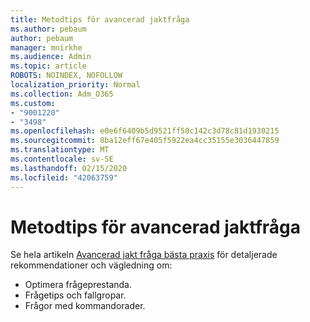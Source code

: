 ```yaml
---
title: Metodtips för avancerad jaktfråga
ms.author: pebaum
author: pebaum
manager: mnirkhe
ms.audience: Admin
ms.topic: article
ROBOTS: NOINDEX, NOFOLLOW
localization_priority: Normal
ms.collection: Adm_O365
ms.custom:
- "9001220"
- "3498"
ms.openlocfilehash: e0e6f6409b5d9521ff50c142c3d78c81d1930215
ms.sourcegitcommit: 8ba12eff67e405f5922ea4cc35155e3036447859
ms.translationtype: MT
ms.contentlocale: sv-SE
ms.lasthandoff: 02/15/2020
ms.locfileid: "42063759"
---
```

# <a name="advanced-hunting-query-best-practices"></a>Metodtips för avancerad jaktfråga

Se hela artikeln [Avancerad jakt fråga bästa praxis](https://docs.microsoft.com/en-us/windows/security/threat-protection/microsoft-defender-atp/advanced-hunting-best-practices#optimize-query-performance) för detaljerade rekommendationer och vägledning om:
- Optimera frågeprestanda.
- Frågetips och fallgropar.
- Frågor med kommandorader.


